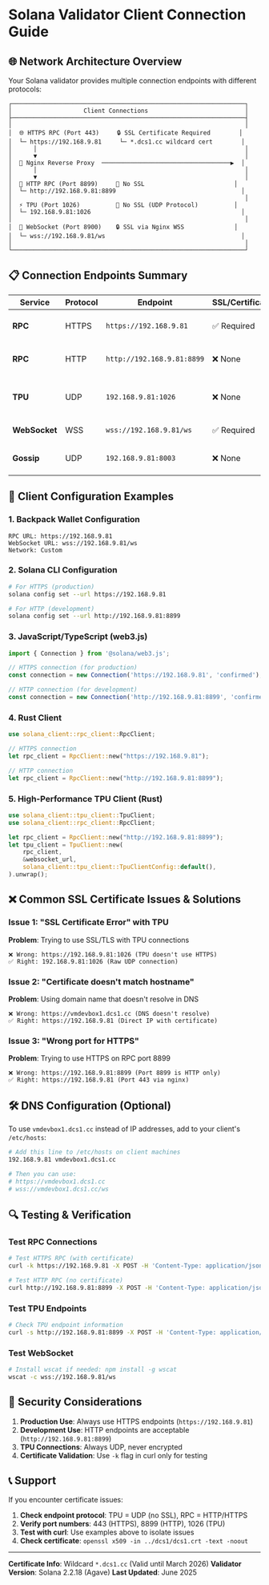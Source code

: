 # Solana Validator Client Connection Guide

## 🌐 Network Architecture Overview

Your Solana validator provides multiple connection endpoints with different protocols:

```
┌─────────────────────────────────────────────────────────────────┐
│                    Client Connections                           │
├─────────────────────────────────────────────────────────────────┤
│                                                                 │
│  🌐 HTTPS RPC (Port 443)     🔒 SSL Certificate Required        │
│  └─ https://192.168.9.81     └─ *.dcs1.cc wildcard cert        │
│      │                                                          │
│      ▼                                                          │
│  📡 Nginx Reverse Proxy  ────────────────────────────────────▶  │
│      │                                                          │
│      ▼                                                          │
│  🔗 HTTP RPC (Port 8899)     🚫 No SSL                         │
│  └─ http://192.168.9.81:8899                                   │
│                                                                 │
│  ⚡ TPU (Port 1026)          🚫 No SSL (UDP Protocol)          │
│  └─ 192.168.9.81:1026                                          │
│                                                                 │
│  🔌 WebSocket (Port 8900)    🔒 SSL via Nginx WSS              │
│  └─ wss://192.168.9.81/ws                                      │
│                                                                 │
└─────────────────────────────────────────────────────────────────┘
```

## 📋 Connection Endpoints Summary

| Service | Protocol | Endpoint | SSL/Certificate | Use Case |
|---------|----------|----------|-----------------|----------|
| **RPC** | HTTPS | `https://192.168.9.81` | ✅ Required | Wallet connections, dApp frontend |
| **RPC** | HTTP | `http://192.168.9.81:8899` | ❌ None | Local development, internal tools |
| **TPU** | UDP | `192.168.9.81:1026` | ❌ None | High-performance transaction submission |
| **WebSocket** | WSS | `wss://192.168.9.81/ws` | ✅ Required | Real-time subscriptions |
| **Gossip** | UDP | `192.168.9.81:8003` | ❌ None | Validator network communication |

## 🔧 Client Configuration Examples

### 1. **Backpack Wallet Configuration**
```
RPC URL: https://192.168.9.81
WebSocket URL: wss://192.168.9.81/ws
Network: Custom
```

### 2. **Solana CLI Configuration**
```bash
# For HTTPS (production)
solana config set --url https://192.168.9.81

# For HTTP (development)
solana config set --url http://192.168.9.81:8899
```

### 3. **JavaScript/TypeScript (web3.js)**
```javascript
import { Connection } from '@solana/web3.js';

// HTTPS connection (for production)
const connection = new Connection('https://192.168.9.81', 'confirmed');

// HTTP connection (for development)
const connection = new Connection('http://192.168.9.81:8899', 'confirmed');
```

### 4. **Rust Client**
```rust
use solana_client::rpc_client::RpcClient;

// HTTPS connection
let rpc_client = RpcClient::new("https://192.168.9.81");

// HTTP connection
let rpc_client = RpcClient::new("http://192.168.9.81:8899");
```

### 5. **High-Performance TPU Client (Rust)**
```rust
use solana_client::tpu_client::TpuClient;
use solana_client::rpc_client::RpcClient;

let rpc_client = RpcClient::new("http://192.168.9.81:8899");
let tpu_client = TpuClient::new(
    rpc_client,
    &websocket_url,
    solana_client::tpu_client::TpuClientConfig::default(),
).unwrap();
```

## ❌ Common SSL Certificate Issues & Solutions

### Issue 1: "SSL Certificate Error" with TPU
**Problem**: Trying to use SSL/TLS with TPU connections
```
❌ Wrong: https://192.168.9.81:1026 (TPU doesn't use HTTPS)
✅ Right: 192.168.9.81:1026 (Raw UDP connection)
```

### Issue 2: "Certificate doesn't match hostname"
**Problem**: Using domain name that doesn't resolve in DNS
```
❌ Wrong: https://vmdevbox1.dcs1.cc (DNS doesn't resolve)
✅ Right: https://192.168.9.81 (Direct IP with certificate)
```

### Issue 3: "Wrong port for HTTPS"
**Problem**: Trying to use HTTPS on RPC port 8899
```
❌ Wrong: https://192.168.9.81:8899 (Port 8899 is HTTP only)
✅ Right: https://192.168.9.81 (Port 443 via nginx)
```

## 🛠️ DNS Configuration (Optional)

To use `vmdevbox1.dcs1.cc` instead of IP addresses, add to your client's `/etc/hosts`:

```bash
# Add this line to /etc/hosts on client machines
192.168.9.81 vmdevbox1.dcs1.cc

# Then you can use:
# https://vmdevbox1.dcs1.cc
# wss://vmdevbox1.dcs1.cc/ws
```

## 🔍 Testing & Verification

### Test RPC Connections
```bash
# Test HTTPS RPC (with certificate)
curl -k https://192.168.9.81 -X POST -H 'Content-Type: application/json' -d '{"jsonrpc":"2.0","id":1,"method":"getHealth"}'

# Test HTTP RPC (no certificate)
curl http://192.168.9.81:8899 -X POST -H 'Content-Type: application/json' -d '{"jsonrpc":"2.0","id":1,"method":"getHealth"}'
```

### Test TPU Endpoints
```bash
# Check TPU endpoint information
curl -s http://192.168.9.81:8899 -X POST -H 'Content-Type: application/json' -d '{"jsonrpc":"2.0","id":1,"method":"getClusterNodes"}' | jq '.result[] | {rpc: .rpc, tpu: .tpu, gossip: .gossip}'
```

### Test WebSocket
```bash
# Install wscat if needed: npm install -g wscat
wscat -c wss://192.168.9.81/ws
```

## 🚨 Security Considerations

1. **Production Use**: Always use HTTPS endpoints (`https://192.168.9.81`)
2. **Development Use**: HTTP endpoints are acceptable (`http://192.168.9.81:8899`)
3. **TPU Connections**: Always UDP, never encrypted
4. **Certificate Validation**: Use `-k` flag in curl only for testing

## 📞 Support

If you encounter certificate issues:

1. **Check endpoint protocol**: TPU = UDP (no SSL), RPC = HTTP/HTTPS
2. **Verify port numbers**: 443 (HTTPS), 8899 (HTTP), 1026 (TPU)
3. **Test with curl**: Use examples above to isolate issues
4. **Check certificate**: `openssl x509 -in ../dcs1/dcs1.crt -text -noout`

---

**Certificate Info**: Wildcard `*.dcs1.cc` (Valid until March 2026)
**Validator Version**: Solana 2.2.18 (Agave)
**Last Updated**: June 2025 